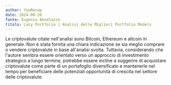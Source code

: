 ```yaml
---
author: YouRecap
date: 2024-06-26
fonte: Eugenio Benetazzo
titolo: Lazy Portfolio | Analisi delle Migliori Portfolio Models
---
```


Le criptovalute citate nell'analisi sono Bitcoin, Ethereum e altcoin in generale. Non è stata fornita una chiara indicazione se sia meglio comprare o vendere criptovalute in base all'analisi svolta. Tuttavia, considerando che l'autore sembra essere orientato verso un approccio di investimento strategico a lungo termine, potrebbe essere incline a suggerire di acquistare criptovalute come parte di un portafoglio diversificato e mantenerle nel tempo per beneficiare delle potenziali opportunità di crescita nel settore delle criptovalute.
